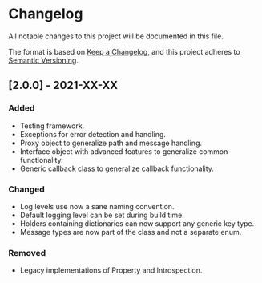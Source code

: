 # Changelog
All notable changes to this project will be documented in this file.

The format is based on [Keep a Changelog](https://keepachangelog.com/en/1.0.0/),
and this project adheres to [Semantic Versioning](https://semver.org/spec/v2.0.0.html).

## [2.0.0] - 2021-XX-XX

### Added
- Testing framework.
- Exceptions for error detection and handling.
- Proxy object to generalize path and message handling.
- Interface object with advanced features to generalize common functionality.
- Generic callback class to generalize callback functionality.

### Changed
- Log levels use now a sane naming convention.
- Default logging level can be set during build time.
- Holders containing dictionaries can now support any generic key type.
- Message types are now part of the class and not a separate enum.

### Removed
- Legacy implementations of Property and Introspection.
